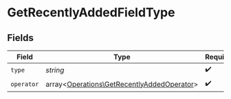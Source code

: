 # GetRecentlyAddedFieldType


## Fields

| Field                                                                                             | Type                                                                                              | Required                                                                                          | Description                                                                                       | Example                                                                                           |
| ------------------------------------------------------------------------------------------------- | ------------------------------------------------------------------------------------------------- | ------------------------------------------------------------------------------------------------- | ------------------------------------------------------------------------------------------------- | ------------------------------------------------------------------------------------------------- |
| `type`                                                                                            | *string*                                                                                          | :heavy_check_mark:                                                                                | N/A                                                                                               | tag                                                                                               |
| `operator`                                                                                        | array<[Operations\GetRecentlyAddedOperator](../../Models/Operations/GetRecentlyAddedOperator.md)> | :heavy_check_mark:                                                                                | N/A                                                                                               |                                                                                                   |